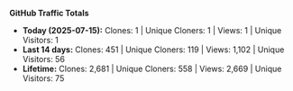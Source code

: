 
**GitHub Traffic Totals**

- **Today (2025-07-15):** Clones: 1 | Unique Cloners: 1 | Views: 1 | Unique Visitors: 1
- **Last 14 days:** Clones: 451 | Unique Cloners: 119 | Views: 1,102 | Unique Visitors: 56
- **Lifetime:** Clones: 2,681 | Unique Cloners: 558 | Views: 2,669 | Unique Visitors: 75
